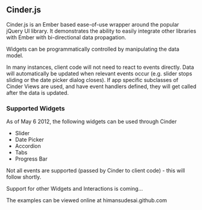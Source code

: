 ## Cinder.js
Cinder.js is an Ember based ease-of-use wrapper around the popular jQuery UI library. It demonstrates the ability to easily integrate other libraries with Ember with bi-directional data propagation.

Widgets can be programmatically controlled by manipulating the data model.

In many instances, client code will not need to react to events directly. Data will automatically be updated when relevant events occur (e.g. slider stops sliding or the date picker dialog closes). If app specific subclasses of Cinder Views are used, and have event handlers defined, they will get called after the data is updated.

### Supported Widgets
As of May 6 2012, the following widgets can be used through Cinder
- Slider
- Date Picker
- Accordion
- Tabs
- Progress Bar

Not all events are supported (passed by Cinder to client code) - this will follow shortly.

Support for other Widgets and Interactions is coming...

The examples can be viewed online at himansudesai.github.com
